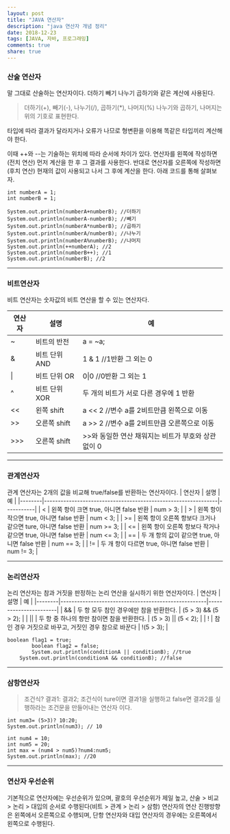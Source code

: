 ```yaml
---
layout: post
title: "JAVA 연산자"
description: "java 연산자 개념 정리"
date: 2018-12-23
tags: [JAVA, 자바, 프로그래밍]
comments: true
share: true
---
```


### 산술 연산자
말 그대로 산술하는 연산자이다.
더하기 빼기 나누기 곱하기와 같은 계산에 사용된다.
> 더하기(+), 빼기(-), 나누기(/), 곱하기(*), 나머지(%)
나누기와 곱하기, 나머지는 위의 기호로 표현한다.

타입에 따라 결과가 달라지거나 오류가 나므로 형변환을 이용해 똑같은 타입끼리 계산해야 한다.

이때 ++와 --는 기술하는 위치에 따라 순서에 차이가 있다.
연산자를 왼쪽에 작성하면(전치 연산) 먼저 계산을 한 후 그 결과를 사용한다.
반대로 연산자를 오른쪽에 작성하면(후치 연산) 현재의 값이 사용되고 나서 그 후에 계산을 한다.
아래 코드를 통해 살펴보자.
~~~
int numberA = 1;
int numberB = 1;

System.out.println(numberA+numberB); //더하기
System.out.println(numberA-numberB); //빼기
System.out.println(numberA*numberB); //곱하기 
System.out.println(numberA/numberB); //나누기
System.out.println(numberA%numberB); //나머지 
System.out.println(++numberA); //2 
System.out.println(numberB++); //1
System.out.println(numberB); //2
~~~
    
---

### 비트연산자
비트 연산자는 숫자값의 비트 연산을 할 수 있는 연산자다.

| 연산자 | 설명          | 예                                                  |
|--------|---------------|-----------------------------------------------------|
| ~      | 비트의 반전   | a = ~a;                                             |
| &      | 비트 단위 AND | 1 & 1 //1반환 그 외는 0                             |
| \|     | 비트 단위 OR  | 0\|0 //0반환 그 외는 1                              |
| ^      | 비트 단위 XOR | 두 개의 비트가 서로 다른 경우에 1 반환              |
| <<     | 왼쪽 shift    | a << 2 //변수 a를 2비트만큼 왼쪽으로 이동           |
| >>     | 오른쪽 shift  | a >> 2 //변수 a를 2비트만큼 오른쪽으로 이동         |
| >>>    | 오른쪽 shift  | >>와 동일한 연산 채워지는 비트가 부호와 상관 없이 0 |


---

### 관계연산자
관계 연산자는 2개의 값을 비교해 true/false를 반환하는 연산자이다.
| 연산자 | 설명                                                          | 예        |
|--------|---------------------------------------------------------------|-----------|
| <      | 왼쪽 항이 크면 true, 아니면 false 반환                        | num > 3;  |
| >      | 왼쪽 항이 작으면 true, 아니면 false 반환                      | num < 3;  |
| >=     | 왼쪽 항이 오른쪽 항보다 크거나 같으면 ture, 아니면 false 반환 | num >= 3; |
| <=     | 왼쪽 항이 오른쪽 항보다 작거나 같으면 true, 아니면 false 반환 | num <= 3; |
| ==     | 두 개 항의 값이 같으면 true, 아니면 false 반환                | num == 3; |
| !=     | 두 개 항이 다르면 true, 아니면 false 반환                     | num != 3; |


---

### 논리연산자
논리 연산자는 참과 거짓을 판정하는 논리 연산을 실시하기 위한 연산자이다.
| 연산자 | 설명                                                 | 예                    |
|--------|-----------------------------------------------------|-----------------------|
| &&     | 두 항 모두 참인 경우에만 참을 반환한다.              | (5 > 3) && (5 > 2);   |
| \|\|   | 두 항 중 하나의 항만 참이면 참을 반환한다.           | (5 > 3) \|\| (5 < 2); |
| !      | 참인 경우 거짓으로 바꾸고, 거짓인 경우 참으로 바꾼다 | !(5 > 3);             |

~~~
boolean flag1 = true;
        boolean flag2 = false;
        System.out.println(conditionA || conditionB); //true
	System.out.println(conditionA && conditionB); //false
~~~

---

### 삼항연산자
> 조건식? 결과1: 결과2;
조건식이 ture이면 결과1을 실행하고 false면 결과2를 실행하라는 조건문을 만들어내는 연산자 이다.

~~~
int num3= (5>3)? 10:20;
System.out.println(num3); // 10

int num4 = 10;
int num5 = 20;
int max = (num4 > num5)?num4:num5;
System.out.println(max); //20
~~~
--- 

### 연산자 우선순위
기본적으로 연산자에는 우선순위가 있으며, 괄호의 우선순위가 제일 높고, 산술 > 비교 > 논리 > 대입의 순서로 수행된다(비트 > 관계 > 논리 > 삼항)
연산자의 연산 진행방향은 왼쪽에서 오른쪽으로 수행되며, 단항 연산자와 대입 연산자의 경우에는 오른쪽에서 왼쪽으로 수행된다.


